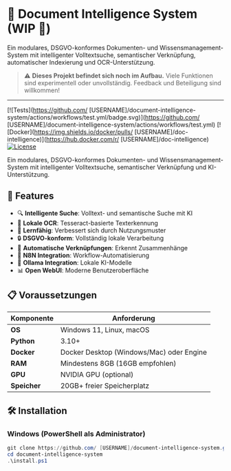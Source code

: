 # 📁 Document Intelligence System (WIP 🚧)

Ein modulares, DSGVO-konformes Dokumenten- und Wissensmanagement-System mit intelligenter Volltextsuche, semantischer Verknüpfung, automatischer Indexierung und OCR-Unterstützung.  

> ⚠️ **Dieses Projekt befindet sich noch im Aufbau.** Viele Funktionen sind experimentell oder unvollständig. Feedback und Beteiligung sind willkommen!

---

[![Tests](https://github.com/ [USERNAME]/document-intelligence-system/actions/workflows/test.yml/badge.svg)](https://github.com/ [USERNAME]/document-intelligence-system/actions/workflows/test.yml)
[![Docker](https://img.shields.io/docker/pulls/ [USERNAME]/doc-intelligence)](https://hub.docker.com/r/ [USERNAME]/doc-intelligence)
[![License](https://img.shields.io/badge/License-MIT-blue.svg )](LICENSE)

Ein modulares, DSGVO-konformes Dokumenten- und Wissensmanagement-System mit intelligenter Volltextsuche, semantischer Verknüpfung und KI-Unterstützung.

## 🚀 Features

- 🔍 **Intelligente Suche**: Volltext- und semantische Suche mit KI  
- 🤖 **Lokale OCR**: Tesseract-basierte Texterkennung  
- 🧠 **Lernfähig**: Verbessert sich durch Nutzungsmuster  
- 🔒 **DSGVO-konform**: Vollständig lokale Verarbeitung  
- 🔗 **Automatische Verknüpfungen**: Erkennt Zusammenhänge  
- 🎯 **N8N Integration**: Workflow-Automatisierung  
- 🤖 **Ollama Integration**: Lokale KI-Modelle  
- 📊 **Open WebUI**: Moderne Benutzeroberfläche  

## 📋 Voraussetzungen

| Komponente     | Anforderung                              |
|----------------|-------------------------------------------|
| **OS**         | Windows 11, Linux, macOS                  |
| **Python**     | 3.10+                                     |
| **Docker**     | Docker Desktop (Windows/Mac) oder Engine  |
| **RAM**        | Mindestens 8GB (16GB empfohlen)           |
| **GPU**        | NVIDIA GPU (optional)                     |
| **Speicher**   | 20GB+ freier Speicherplatz                |

## 🛠️ Installation

### Windows (PowerShell als Administrator)

```powershell
git clone https://github.com/ [USERNAME]/document-intelligence-system.git
cd document-intelligence-system
.\install.ps1
